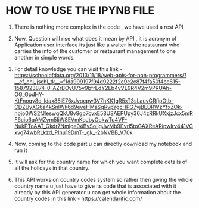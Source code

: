 # HOW TO USE THE IPYNB FILE

1. There is nothing more complex in the code , we have used a rest API
2. Now, Question will rise what does it mean by API , it is acronym of Application user interface its just like a waiter in the restaurant who carries the info of the customer or 
   restaurant management to one another in simple words.
3. For detail knowledge you can visit this link - https://schoolofdata.org/2013/11/18/web-apis-for-non-programmers/?__cf_chl_jschl_tk__=f1da999197f94d9222f2c9e2c87f4fa50f4ce815-1587923874-0-AZrBOyU75v9bfrEdY2Eb4vVE9R4V2m9PRUAh-OG_GpdHY-KtFnogy8d_ldax88iE76xJyqcpw3V7hKK1gR5xT3sLauvGRfjpOtb-CDZUyXG6a4kSnlWk6d9eveHMaSqRvpYgcHPG7yjBEDRWzYfxZOk-npjo0WS2fJleswqQkU8v9gp7cvxE58U8AEPUpy36J4zRRkUXxjzJcx5mRF6cio6qAMZym5IiW8EVmKqJbyOokwTu4VF-NukPToAAT_Gkdr7NmIge04BvSoIlgJwMb9I1vrl5toGAXReARipwIrv441VCxvg74wbRLkzd_PIhu19DmT-_gk_-2bNVBB_V70k


4. Now, coming to the code part u can directly download my notebook and run it
5. It will ask for the country name for which you want complete details of all the holidays in that country.
6. This API works on country codes system so rather then giving the whole country name u just have to give its code that is associated with it already 
   by this API generator u can get whole information about the country codes in this link - https://calendarific.com/
